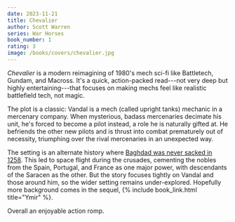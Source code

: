 ```yaml
---
date: 2023-11-21
title: Chevalier
author: Scott Warren
series: War Horses
book_number: 1
rating: 3
image: /books/covers/chevalier.jpg
---
```


<cite class="book-title">Chevalier</cite> is a modern reimagining of 1980's
mech sci-fi like Battletech, Gundam, and Macross. It's a quick, action-packed
read---not very deep but highly entertaining---that focuses on making mechs
feel like realistic battlefield tech, not magic.

The plot is a classic: Vandal is a mech (called upright tanks) mechanic in a
mercenary company. When mysterious, badass mercenaries decimate his unit, he's
forced to become a pilot instead, a role he is naturally gifted at. He
befriends the other new pilots and is thrust into combat prematurely out of
necessity, triumphing over the rival mercenaries in an unexpected way.

The setting is an alternate history where [Baghdad was never sacked in
1258][sack]. This led to space flight during the crusades, cementing the
nobles from the Spain, Portugal, and France as one major power, with
descendants of the Saracen as the other. But the story focuses tightly on
Vandal and those around him, so the wider setting remains under-explored.
Hopefully more background comes in the sequel, {% include book_link.html
title="Ymir" %}.

[sack]: https://en.wikipedia.org/wiki/Siege_of_Baghdad_(1258)

Overall an enjoyable action romp.
